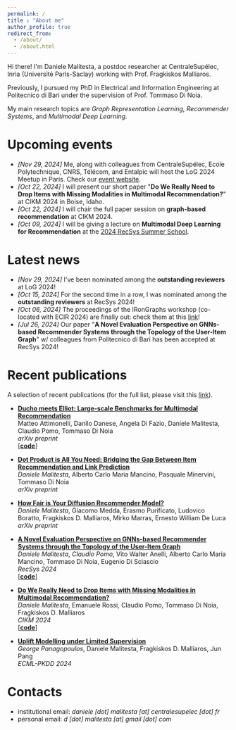 ```yaml
---
permalink: /
title : "About me"
author_profile: true
redirect_from: 
  - /about/
  - /about.html
---
```


Hi there! I'm Daniele Malitesta, a postdoc researcher at CentraleSupélec, Inria (Université Paris-Saclay) working with Prof. Fragkiskos Malliaros.

Previously, I pursued my PhD in Electrical and Information Engineering at Politecnico di Bari under the supervision of Prof. Tommaso Di Noia.

My main research topics are _Graph Representation Learning_, _Recommender Systems_, and _Multimodal Deep Learning_.

# Upcoming events
* _[Nov 29, 2024]_ Me, along with colleagues from CentraleSupélec, Ecole Polytechnique, CNRS, Télécom, and Entalpic will host the LoG 2024 Meetup in Paris. Check our [event website](https://sites.google.com/view/learning-on-graph-paris-meetup/home).  
* _[Oct 22, 2024]_ I will present our short paper "**Do We Really Need to Drop Items with Missing Modalities in Multimodal Recommendation?**" at CIKM 2024 in Boise, Idaho.
* _[Oct 22, 2024]_ I will chair the full paper session on **graph-based recommendation** at CIKM 2024.  
* _[Oct 09, 2024]_ I will be giving a lecture on **Multimodal Deep Learning for Recommendation** at the [2024 RecSys Summer School](https://acmrecsys.github.io/rsss2024/).

# Latest news
* _[Nov 29, 2024]_ I've been nominated among the **outstanding reviewers** at LoG 2024!
* _[Oct 15, 2024]_ For the second time in a row, I was nominated among the **outstanding reviewers** at RecSys 2024!
* _[Oct 06, 2024]_ The proceedings of the IRonGraphs workshop (co-located with ECIR 2024) are finally out: check them at this [link](https://link.springer.com/book/10.1007/978-3-031-71382-8)!  
* _[Jul 26, 2024]_ Our paper "**A Novel Evaluation Perspective on GNNs-based Recommender Systems through the Topology of the User-Item Graph**" w/ colleagues from Politecnico di Bari has been accepted at RecSys 2024!  

# Recent publications
A selection of recent publications (for the full list, please visit this [link](https://danielemalitesta.github.io/publications/)).

* **[Ducho meets Elliot: Large-scale Benchmarks for Multimodal Recommendation](https://arxiv.org/pdf/2409.15857)**  
Matteo Attimonelli, Danilo Danese, Angela Di Fazio, Daniele Malitesta, Claudio Pomo, Tommaso Di Noia            
*arXiv preprint*  
\[[**code**](https://github.com/sisinflab/Ducho-meets-Elliot)\]

* **[Dot Product is All You Need: Bridging the Gap Between Item Recommendation and Link Prediction](https://arxiv.org/pdf/2409.07433)**  
_Daniele Malitesta_, Alberto Carlo Maria Mancino, Pasquale Minervini, Tommaso Di Noia          
*arXiv preprint*  

* **[How Fair is Your Diffusion Recommender Model?](https://arxiv.org/pdf/2409.04339)**  
_Daniele Malitesta_, Giacomo Medda, Erasmo Purificato, Ludovico Boratto, Fragkiskos D. Malliaros, Mirko Marras, Ernesto William De Luca        
*arXiv preprint*  

* **[A Novel Evaluation Perspective on GNNs-based Recommender Systems through the Topology of the User-Item Graph](https://arxiv.org/pdf/2408.11762)**  
_Daniele Malitesta_, _Claudio Pomo_, Vito Walter Anelli, Alberto Carlo Maria Mancino, Tommaso Di Noia, Eugenio Di Sciascio      
*RecSys 2024*  
\[[**code**](https://github.com/sisinflab/Topology-Graph-Collaborative-Filtering)\]  

* **[Do We Really Need to Drop Items with Missing Modalities in Multimodal Recommendation?](https://arxiv.org/pdf/2408.11767)**  
_Daniele Malitesta_, Emanuele Rossi, Claudio Pomo, Tommaso Di Noia, Fragkiskos D. Malliaros    
*CIKM 2024*  
\[[**code**](https://github.com/sisinflab/Graph-Missing-Modalities)\]  

* **[Uplift Modelling under Limited Supervision](https://arxiv.org/pdf/2403.19289)**  
_George Panagopoulos_, Daniele Malitesta, Fragkiskos D. Malliaros, Jun Pang     
*ECML-PKDD 2024*  


# Contacts
* institutional email: _daniele [dot] malitesta [at] centralesupelec [dot] fr_
* personal email: _d [dot] malitesta [at] gmail [dot] com_
